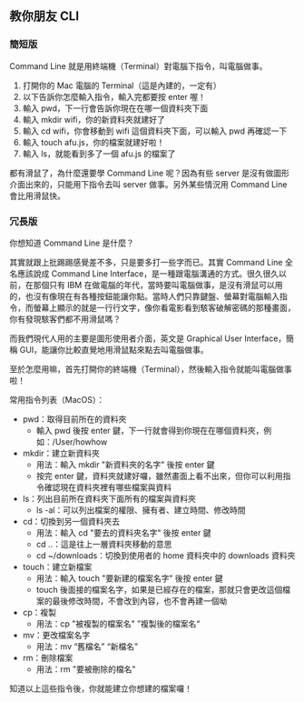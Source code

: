 ## 教你朋友 CLI

### 簡短版

Command Line 就是用終端機（Terminal）對電腦下指令，叫電腦做事。

1. 打開你的 Mac 電腦的 Terminal（這是內建的，一定有）
2. 以下告訴你怎麼輸入指令，輸入完都要按 enter 喔！
3. 輸入 pwd，下一行會告訴你現在在哪一個資料夾下面
4. 輸入 mkdir wifi，你的新資料夾就建好了
5. 輸入 cd wifi，你會移動到 wifi 這個資料夾下面，可以輸入 pwd 再確認一下
6. 輸入 touch afu.js，你的檔案就建好啦！
7. 輸入 ls，就能看到多了一個 afu.js 的檔案了

都有滑鼠了，為什麼還要學 Command Line 呢？因為有些 server 是沒有做圖形介面出來的，只能用下指令去叫 server 做事。另外某些情況用 Command Line 會比用滑鼠快。

### 冗長版

你想知道 Command Line 是什麼？

其實就跟上批踢踢感覺差不多，只是要多打一些字而已。其實 Command Line 全名應該說成 Command Line Interface，是一種跟電腦溝通的方式。很久很久以前，在那個只有 IBM 在做電腦的年代，當時要叫電腦做事，是沒有滑鼠可以用的，也沒有像現在有各種按鈕能讓你點。當時人們只靠鍵盤、螢幕對電腦輸入指令，而螢幕上顯示的就是一行行文字，像你看電影看到駭客破解密碼的那種畫面，你有發現駭客們都不用滑鼠嗎？

而我們現代人用的主要是圖形使用者介面，英文是 Graphical User Interface，簡稱 GUI，能讓你比較直覺地用滑鼠點來點去叫電腦做事。

至於怎麼用嘛，首先打開你的終端機（Terminal），然後輸入指令就能叫電腦做事啦！

常用指令列表（MacOS）：

- pwd：取得目前所在的資料夾
  - 輸入 pwd 後按 enter 鍵，下一行就會得到你現在在哪個資料夾，例如：/User/howhow
- mkdir：建立新資料夾
  - 用法：輸入 mkdir "新資料夾的名字" 後按 enter 鍵
  - 按完 enter 鍵，資料夾就建好囉，雖然畫面上看不出來，但你可以利用指令確認現在資料夾裡有哪些檔案與資料
- ls：列出目前所在資料夾下面所有的檔案與資料夾
  - ls -al：可以列出檔案的權限、擁有者、建立時間、修改時間
- cd：切換到另一個資料夾去
  - 用法：輸入 cd "要去的資料夾名字" 後按 enter 鍵
  - cd ..：這是往上一層資料夾移動的意思
  - cd ~/downloads：切換到使用者的 home 資料夾中的 downloads 資料夾
- touch：建立新檔案
  - 用法：輸入 touch "要新建的檔案名字" 後按 enter 鍵
  - touch 後面接的檔案名字，如果是已經存在的檔案，那就只會更改這個檔案的最後修改時間，不會改到內容，也不會再建一個呦
- cp：複製
  - 用法：cp "被複製的檔案名" ”複製後的檔案名“
- mv：更改檔案名字
  - 用法：mv “舊檔名” “新檔名”
- rm：刪除檔案
  - 用法：rm "要被刪除的檔名"

知道以上這些指令後，你就能建立你想建的檔案囉！
